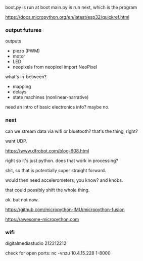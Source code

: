 boot.py is run at boot
main.py is run next, which is the program

https://docs.micropython.org/en/latest/esp32/quickref.html


### output futures

outputs
- piezo (PWM)
- motor
- LED
- neopixels
from neopixel import NeoPixel

what's in-between?
- mapping
- delays
- state machines (nonlinear-narrative)

need an intro of basic electronics info? maybe no.


### next

can we stream data via wifi or bluetooth? that's the thing, right?

want UDP.

https://www.dfrobot.com/blog-608.html

right so it's just python.
does that work in processing?

shit, so that is potentially super straight forward.

would then need accelerometers, you know? and knobs.

that could possibly shift the whole thing.

ok. but not now.

https://github.com/micropython-IMU/micropython-fusion


https://awesome-micropython.com


### wifi

digitalmediastudio
212212212

check for open ports:
nc -vnzu 10.4.15.228 1-8000
